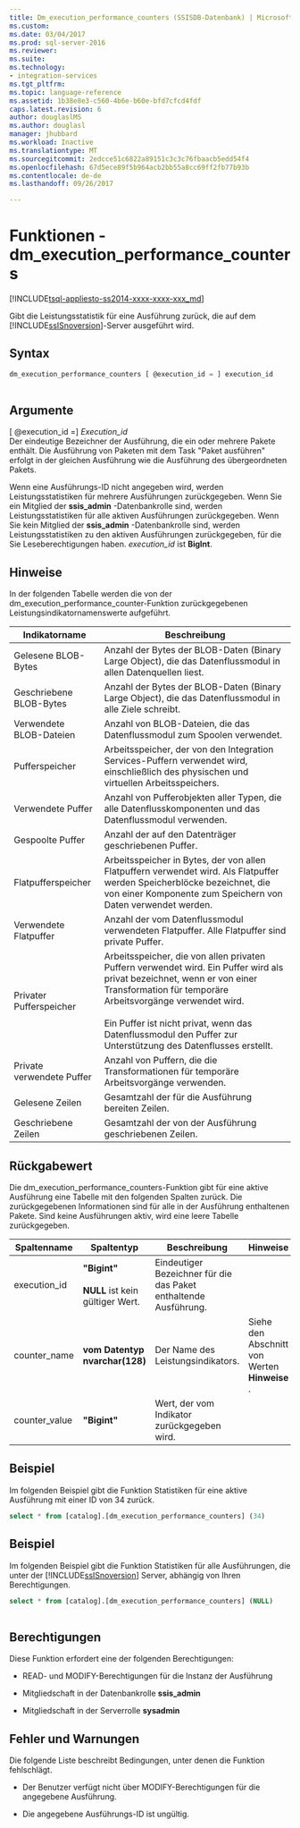 ```yaml
---
title: Dm_execution_performance_counters (SSISDB-Datenbank) | Microsoft Docs
ms.custom: 
ms.date: 03/04/2017
ms.prod: sql-server-2016
ms.reviewer: 
ms.suite: 
ms.technology:
- integration-services
ms.tgt_pltfrm: 
ms.topic: language-reference
ms.assetid: 1b38e8e3-c560-4b6e-b60e-bfd7cfcd4fdf
caps.latest.revision: 6
author: douglaslMS
ms.author: douglasl
manager: jhubbard
ms.workload: Inactive
ms.translationtype: MT
ms.sourcegitcommit: 2edcce51c6822a89151c3c3c76fbaacb5edd54f4
ms.openlocfilehash: 67d5ece89f5b964acb2bb55a8cc69ff2fb77b93b
ms.contentlocale: de-de
ms.lasthandoff: 09/26/2017

---
```

# <a name="functions---dmexecutionperformancecounters"></a>Funktionen - dm_execution_performance_counters
[!INCLUDE[tsql-appliesto-ss2014-xxxx-xxxx-xxx_md](../includes/tsql-appliesto-ss2014-xxxx-xxxx-xxx-md.md)]

  Gibt die Leistungsstatistik für eine Ausführung zurück, die auf dem [!INCLUDE[ssISnoversion](../includes/ssisnoversion-md.md)]-Server ausgeführt wird.  
  
## <a name="syntax"></a>Syntax  
  
```sql  
dm_execution_performance_counters [ @execution_id = ] execution_id  
  
```  
  
## <a name="arguments"></a>Argumente  
 [ @execution_id =] *Execution_id*  
 Der eindeutige Bezeichner der Ausführung, die ein oder mehrere Pakete enthält. Die Ausführung von Paketen mit dem Task "Paket ausführen" erfolgt in der gleichen Ausführung wie die Ausführung des übergeordneten Pakets.  
  
 Wenn eine Ausführungs-ID nicht angegeben wird, werden Leistungsstatistiken für mehrere Ausführungen zurückgegeben. Wenn Sie ein Mitglied der **ssis_admin** -Datenbankrolle sind, werden Leistungsstatistiken für alle aktiven Ausführungen zurückgegeben.  Wenn Sie kein Mitglied der **ssis_admin** -Datenbankrolle sind, werden Leistungsstatistiken zu den aktiven Ausführungen zurückgegeben, für die Sie Leseberechtigungen haben. *execution_id* ist **BigInt**.  
  
## <a name="remarks"></a>Hinweise  
 In der folgenden Tabelle werden die von der dm_execution_performance_counter-Funktion zurückgegebenen Leistungsindikatornamenswerte aufgeführt.  
  
|Indikatorname|Beschreibung|  
|------------------|-----------------|  
|Gelesene BLOB-Bytes|Anzahl der Bytes der BLOB-Daten (Binary Large Object), die das Datenflussmodul in allen Datenquellen liest.|  
|Geschriebene BLOB-Bytes|Anzahl der Bytes der BLOB-Daten (Binary Large Object), die das Datenflussmodul in alle Ziele schreibt.|  
|Verwendete BLOB-Dateien|Anzahl von BLOB-Dateien, die das Datenflussmodul zum Spoolen verwendet.|  
|Pufferspeicher|Arbeitsspeicher, der von den Integration Services-Puffern verwendet wird, einschließlich des physischen und virtuellen Arbeitsspeichers.|  
|Verwendete Puffer|Anzahl von Pufferobjekten aller Typen, die alle Datenflusskomponenten und das Datenflussmodul verwenden.|  
|Gespoolte Puffer|Anzahl der auf den Datenträger geschriebenen Puffer.|  
|Flatpufferspeicher|Arbeitsspeicher in Bytes, der von allen Flatpuffern verwendet wird. Als Flatpuffer werden Speicherblöcke bezeichnet, die von einer Komponente zum Speichern von Daten verwendet werden.|  
|Verwendete Flatpuffer|Anzahl der vom Datenflussmodul verwendeten Flatpuffer. Alle Flatpuffer sind private Puffer.|  
|Privater Pufferspeicher|Arbeitsspeicher, die von allen privaten Puffern verwendet wird. Ein Puffer wird als privat bezeichnet, wenn er von einer Transformation für temporäre Arbeitsvorgänge verwendet wird.<br /><br /> Ein Puffer ist nicht privat, wenn das Datenflussmodul den Puffer zur Unterstützung des Datenflusses erstellt.|  
|Private verwendete Puffer|Anzahl von Puffern, die die Transformationen für temporäre Arbeitsvorgänge verwenden.|  
|Gelesene Zeilen|Gesamtzahl der für die Ausführung bereiten Zeilen.|  
|Geschriebene Zeilen|Gesamtzahl der von der Ausführung geschriebenen Zeilen.|  
  
## <a name="return"></a>Rückgabewert  
 Die dm_execution_performance_counters-Funktion gibt für eine aktive Ausführung eine Tabelle mit den folgenden Spalten zurück. Die zurückgegebenen Informationen sind für alle in der Ausführung enthaltenen Pakete. Sind keine Ausführungen aktiv, wird eine leere Tabelle zurückgegeben.  
  
|Spaltenname|Spaltentyp|Beschreibung|Hinweise|  
|-----------------|-----------------|-----------------|-------------|  
|execution_id|**"Bigint"**<br /><br /> **NULL** ist kein gültiger Wert.|Eindeutiger Bezeichner für die das Paket enthaltende Ausführung.||  
|counter_name|**vom Datentyp nvarchar(128)**|Der Name des Leistungsindikators.|Siehe den Abschnitt von Werten **Hinweise** .|  
|counter_value|**"Bigint"**|Wert, der vom Indikator zurückgegeben wird.||  
  
## <a name="example"></a>Beispiel  
 Im folgenden Beispiel gibt die Funktion Statistiken für eine aktive Ausführung mit einer ID von 34 zurück.  
  
```sql
select * from [catalog].[dm_execution_performance_counters] (34)  
```  
  
## <a name="example"></a>Beispiel  
 Im folgenden Beispiel gibt die Funktion Statistiken für alle Ausführungen, die unter der [!INCLUDE[ssISnoversion](../includes/ssisnoversion-md.md)] Server, abhängig von Ihren Berechtigungen.  
  
```sql
select * from [catalog].[dm_execution_performance_counters] (NULL)  
  
```  
  
## <a name="permissions"></a>Berechtigungen  
 Diese Funktion erfordert eine der folgenden Berechtigungen:  
  
-   READ- und MODIFY-Berechtigungen für die Instanz der Ausführung  
  
-   Mitgliedschaft in der Datenbankrolle **ssis_admin**  
  
-   Mitgliedschaft in der Serverrolle **sysadmin**  
  
## <a name="errors-and-warnings"></a>Fehler und Warnungen  
 Die folgende Liste beschreibt Bedingungen, unter denen die Funktion fehlschlägt.  
  
-   Der Benutzer verfügt nicht über MODIFY-Berechtigungen für die angegebene Ausführung.  
  
-   Die angegebene Ausführungs-ID ist ungültig.  
  
  

